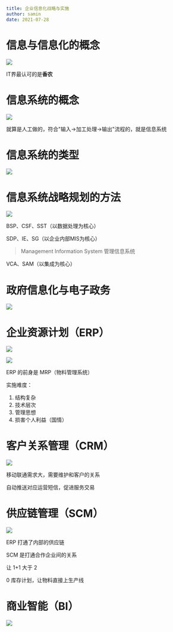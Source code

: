 ```yaml
title: 企业信息化战略与实施
author: samin
date: 2021-07-28
```

# 信息与信息化的概念

![](./pic/信息与信息化的概念.png)

IT界最认可的是**香农**

# 信息系统的概念

![](./pic/信息系统的概念.png)

就算是人工做的，符合"输入->加工处理->输出"流程的，就是信息系统

# 信息系统的类型

![](./pic/信息系统的类型.png)

# 信息系统战略规划的方法

![](./pic/信息系统战略规划的方法.png)

BSP、CSF、SST（以数据处理为核心）

SDP、IE、SG（以企业内部MIS为核心）

> Management Information System 管理信息系统

VCA、SAM（以集成为核心）

# 政府信息化与电子政务

![](./pic/电子政务.png)

# 企业资源计划（ERP）

![](./pic/企业信息化.png)

![](./pic/ERP.png)

ERP 的前身是 MRP（物料管理系统） 

实施难度：

1. 结构复杂
2. 技术层次
3. 管理思想
4. 损害个人利益（国情）

# 客户关系管理（CRM）

![](./pic/CRM.png)

移动联通需求大，需要维护和客户的关系

自动推送对应运营短信，促进服务交易

# 供应链管理（SCM）

![](./pic/SCM.png)

ERP 打通了内部的供应链

SCM 是打通合作企业间的关系

让 1+1 大于 2

0 库存计划，让物料直接上生产线

# 商业智能（BI）

![](./pic/BI.png)